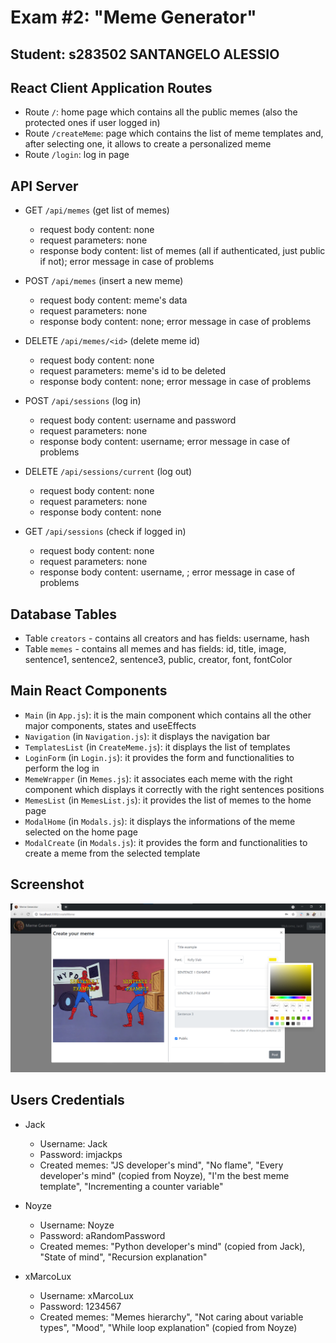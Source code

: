 # Exam #2: "Meme Generator"
## Student: s283502 SANTANGELO ALESSIO 

## React Client Application Routes

- Route `/`: home page which contains all the public memes (also the protected ones if user logged in)
- Route `/createMeme`: page which contains the list of meme templates and, after selecting one, it allows to create a personalized meme
- Route `/login`: log in page

## API Server

- GET `/api/memes` (get list of memes)
  - request body content: none
  - request parameters: none
  - response body content: list of memes (all if authenticated, just public if not); error message in case of problems

- POST `/api/memes` (insert a new meme)
  - request body content: meme's data
  - request parameters: none
  - response body content: none; error message in case of problems

- DELETE `/api/memes/<id>` (delete meme id)
  - request body content: none
  - request parameters: meme's id to be deleted
  - response body content: none; error message in case of problems

- POST `/api/sessions` (log in)
  - request body content: username and password
  - request parameters: none
  - response body content: username; error message in case of problems

- DELETE `/api/sessions/current` (log out)
  - request body content: none  
  - request parameters: none
  - response body content: none

- GET `/api/sessions` (check if logged in)
  - request body content: none
  - request parameters: none
  - response body content: username, ; error message in case of problems

## Database Tables

- Table `creators` - contains all creators and has fields: username, hash
- Table `memes` - contains all memes and has fields: id, title, image, sentence1, sentence2, sentence3, public, creator, font, fontColor

## Main React Components

- `Main` (in `App.js`): it is the main component which contains all the other major components, states and useEffects
- `Navigation` (in `Navigation.js`): it displays the navigation bar
- `TemplatesList` (in `CreateMeme.js`): it displays the list of templates
- `LoginForm` (in `Login.js`): it provides the form and functionalities to perform the log in
- `MemeWrapper` (in `Memes.js`): it associates each meme with the right component which displays it correctly with the right sentences positions
- `MemesList` (in `MemesList.js`): it provides the list of memes to the home page
- `ModalHome` (in `Modals.js`): it displays the informations of the meme selected on the home page
- `ModalCreate` (in `Modals.js`): it provides the form and functionalities to create a meme from the selected template

## Screenshot

![Screenshot](./img/CreateMemeForm.png)

## Users Credentials

- Jack
  - Username: Jack
  - Password: imjackps
  - Created memes: "JS developer's mind", "No flame", "Every developer's mind" (copied from Noyze), "I'm the best meme template", "Incrementing a counter variable"

- Noyze
  - Username: Noyze
  - Password: aRandomPassword
  - Created memes: "Python developer's mind" (copied from Jack), "State of mind", "Recursion explanation"

- xMarcoLux
  - Username: xMarcoLux
  - Password: 1234567
  - Created memes: "Memes hierarchy", "Not caring about variable types", "Mood", "While loop explanation" (copied from Noyze)
